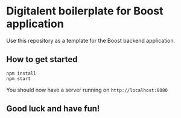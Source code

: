 # Digitalent boilerplate for Boost application

Use this repository as a template for the Boost backend application.

## How to get started

```
npm install
npm start
```

You should now have a server running on `http://localhost:8080`

## Good luck and have fun!
